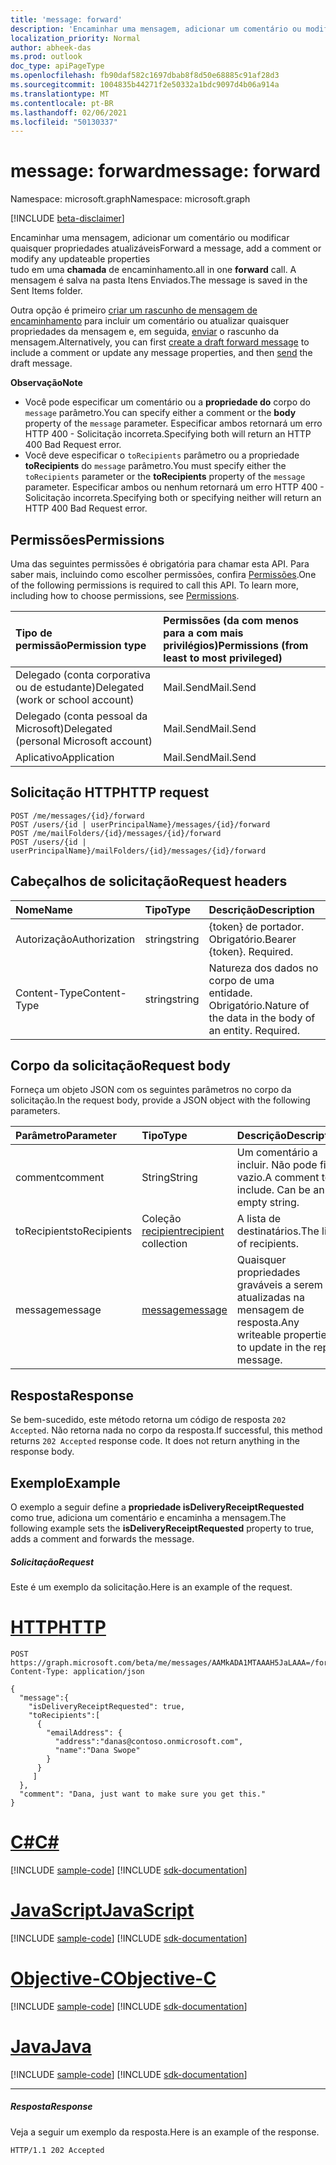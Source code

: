 ```yaml
---
title: 'message: forward'
description: 'Encaminhar uma mensagem, adicionar um comentário ou modificar quaisquer propriedades atualizáveis  '
localization_priority: Normal
author: abheek-das
ms.prod: outlook
doc_type: apiPageType
ms.openlocfilehash: fb90daf582c1697dbab8f8d50e68885c91af28d3
ms.sourcegitcommit: 1004835b44271f2e50332a1bdc9097d4b06a914a
ms.translationtype: MT
ms.contentlocale: pt-BR
ms.lasthandoff: 02/06/2021
ms.locfileid: "50130337"
---
```

# <a name="message-forward"></a><span data-ttu-id="5c770-103">message: forward</span><span class="sxs-lookup"><span data-stu-id="5c770-103">message: forward</span></span>

<span data-ttu-id="5c770-104">Namespace: microsoft.graph</span><span class="sxs-lookup"><span data-stu-id="5c770-104">Namespace: microsoft.graph</span></span>

[!INCLUDE [beta-disclaimer](../../includes/beta-disclaimer.md)]

<span data-ttu-id="5c770-105">Encaminhar uma mensagem, adicionar um comentário ou modificar quaisquer propriedades atualizáveis</span><span class="sxs-lookup"><span data-stu-id="5c770-105">Forward a message, add a comment or modify any updateable properties</span></span>  
<span data-ttu-id="5c770-106">tudo em uma **chamada** de encaminhamento.</span><span class="sxs-lookup"><span data-stu-id="5c770-106">all in one **forward** call.</span></span> <span data-ttu-id="5c770-107">A mensagem é salva na pasta Itens Enviados.</span><span class="sxs-lookup"><span data-stu-id="5c770-107">The message is saved in the Sent Items folder.</span></span>

<span data-ttu-id="5c770-108">Outra opção é primeiro [criar um rascunho de mensagem de encaminhamento](../api/message-createforward.md) para incluir um comentário ou atualizar quaisquer propriedades da mensagem e, em seguida, [enviar](../api/message-send.md) o rascunho da mensagem.</span><span class="sxs-lookup"><span data-stu-id="5c770-108">Alternatively, you can first [create a draft forward message](../api/message-createforward.md) to include a comment or update any message properties, and then [send](../api/message-send.md) the draft message.</span></span>

<span data-ttu-id="5c770-109">**Observação**</span><span class="sxs-lookup"><span data-stu-id="5c770-109">**Note**</span></span>

- <span data-ttu-id="5c770-110">Você pode especificar um comentário ou a **propriedade do** corpo do `message` parâmetro.</span><span class="sxs-lookup"><span data-stu-id="5c770-110">You can specify either a comment or the **body** property of the `message` parameter.</span></span> <span data-ttu-id="5c770-111">Especificar ambos retornará um erro HTTP 400 - Solicitação incorreta.</span><span class="sxs-lookup"><span data-stu-id="5c770-111">Specifying both will return an HTTP 400 Bad Request error.</span></span>
- <span data-ttu-id="5c770-112">Você deve especificar o `toRecipients` parâmetro ou a propriedade **toRecipients** do `message` parâmetro.</span><span class="sxs-lookup"><span data-stu-id="5c770-112">You must specify either the `toRecipients` parameter or the **toRecipients** property of the `message` parameter.</span></span> <span data-ttu-id="5c770-113">Especificar ambos ou nenhum retornará um erro HTTP 400 - Solicitação incorreta.</span><span class="sxs-lookup"><span data-stu-id="5c770-113">Specifying both or specifying neither will return an HTTP 400 Bad Request error.</span></span>

## <a name="permissions"></a><span data-ttu-id="5c770-114">Permissões</span><span class="sxs-lookup"><span data-stu-id="5c770-114">Permissions</span></span>
<span data-ttu-id="5c770-p104">Uma das seguintes permissões é obrigatória para chamar esta API. Para saber mais, incluindo como escolher permissões, confira [Permissões](/graph/permissions-reference).</span><span class="sxs-lookup"><span data-stu-id="5c770-p104">One of the following permissions is required to call this API. To learn more, including how to choose permissions, see [Permissions](/graph/permissions-reference).</span></span>

|<span data-ttu-id="5c770-117">Tipo de permissão</span><span class="sxs-lookup"><span data-stu-id="5c770-117">Permission type</span></span>      | <span data-ttu-id="5c770-118">Permissões (da com menos para a com mais privilégios)</span><span class="sxs-lookup"><span data-stu-id="5c770-118">Permissions (from least to most privileged)</span></span>              |
|:--------------------|:---------------------------------------------------------|
|<span data-ttu-id="5c770-119">Delegado (conta corporativa ou de estudante)</span><span class="sxs-lookup"><span data-stu-id="5c770-119">Delegated (work or school account)</span></span> | <span data-ttu-id="5c770-120">Mail.Send</span><span class="sxs-lookup"><span data-stu-id="5c770-120">Mail.Send</span></span>    |
|<span data-ttu-id="5c770-121">Delegado (conta pessoal da Microsoft)</span><span class="sxs-lookup"><span data-stu-id="5c770-121">Delegated (personal Microsoft account)</span></span> | <span data-ttu-id="5c770-122">Mail.Send</span><span class="sxs-lookup"><span data-stu-id="5c770-122">Mail.Send</span></span>    |
|<span data-ttu-id="5c770-123">Aplicativo</span><span class="sxs-lookup"><span data-stu-id="5c770-123">Application</span></span> | <span data-ttu-id="5c770-124">Mail.Send</span><span class="sxs-lookup"><span data-stu-id="5c770-124">Mail.Send</span></span> |

## <a name="http-request"></a><span data-ttu-id="5c770-125">Solicitação HTTP</span><span class="sxs-lookup"><span data-stu-id="5c770-125">HTTP request</span></span>
<!-- { "blockType": "ignored" } -->
```http
POST /me/messages/{id}/forward
POST /users/{id | userPrincipalName}/messages/{id}/forward
POST /me/mailFolders/{id}/messages/{id}/forward
POST /users/{id | userPrincipalName}/mailFolders/{id}/messages/{id}/forward
```
## <a name="request-headers"></a><span data-ttu-id="5c770-126">Cabeçalhos de solicitação</span><span class="sxs-lookup"><span data-stu-id="5c770-126">Request headers</span></span>
| <span data-ttu-id="5c770-127">Nome</span><span class="sxs-lookup"><span data-stu-id="5c770-127">Name</span></span>       | <span data-ttu-id="5c770-128">Tipo</span><span class="sxs-lookup"><span data-stu-id="5c770-128">Type</span></span> | <span data-ttu-id="5c770-129">Descrição</span><span class="sxs-lookup"><span data-stu-id="5c770-129">Description</span></span>|
|:---------------|:--------|:----------|
| <span data-ttu-id="5c770-130">Autorização</span><span class="sxs-lookup"><span data-stu-id="5c770-130">Authorization</span></span>  | <span data-ttu-id="5c770-131">string</span><span class="sxs-lookup"><span data-stu-id="5c770-131">string</span></span>  | <span data-ttu-id="5c770-p105">{token} de portador. Obrigatório.</span><span class="sxs-lookup"><span data-stu-id="5c770-p105">Bearer {token}. Required.</span></span> |
| <span data-ttu-id="5c770-134">Content-Type</span><span class="sxs-lookup"><span data-stu-id="5c770-134">Content-Type</span></span> | <span data-ttu-id="5c770-135">string</span><span class="sxs-lookup"><span data-stu-id="5c770-135">string</span></span>  | <span data-ttu-id="5c770-p106">Natureza dos dados no corpo de uma entidade. Obrigatório.</span><span class="sxs-lookup"><span data-stu-id="5c770-p106">Nature of the data in the body of an entity. Required.</span></span> |

## <a name="request-body"></a><span data-ttu-id="5c770-138">Corpo da solicitação</span><span class="sxs-lookup"><span data-stu-id="5c770-138">Request body</span></span>
<span data-ttu-id="5c770-139">Forneça um objeto JSON com os seguintes parâmetros no corpo da solicitação.</span><span class="sxs-lookup"><span data-stu-id="5c770-139">In the request body, provide a JSON object with the following parameters.</span></span>

| <span data-ttu-id="5c770-140">Parâmetro</span><span class="sxs-lookup"><span data-stu-id="5c770-140">Parameter</span></span>    | <span data-ttu-id="5c770-141">Tipo</span><span class="sxs-lookup"><span data-stu-id="5c770-141">Type</span></span>   |<span data-ttu-id="5c770-142">Descrição</span><span class="sxs-lookup"><span data-stu-id="5c770-142">Description</span></span>|
|:---------------|:--------|:----------|
|<span data-ttu-id="5c770-143">comment</span><span class="sxs-lookup"><span data-stu-id="5c770-143">comment</span></span>|<span data-ttu-id="5c770-144">String</span><span class="sxs-lookup"><span data-stu-id="5c770-144">String</span></span>|<span data-ttu-id="5c770-p107">Um comentário a incluir. Não pode ficar vazio.</span><span class="sxs-lookup"><span data-stu-id="5c770-p107">A comment to include. Can be an empty string.</span></span>|
|<span data-ttu-id="5c770-147">toRecipients</span><span class="sxs-lookup"><span data-stu-id="5c770-147">toRecipients</span></span>|<span data-ttu-id="5c770-148">Coleção [recipient](../resources/recipient.md)</span><span class="sxs-lookup"><span data-stu-id="5c770-148">[recipient](../resources/recipient.md) collection</span></span>|<span data-ttu-id="5c770-149">A lista de destinatários.</span><span class="sxs-lookup"><span data-stu-id="5c770-149">The list of recipients.</span></span>|
|<span data-ttu-id="5c770-150">message</span><span class="sxs-lookup"><span data-stu-id="5c770-150">message</span></span>|[<span data-ttu-id="5c770-151">message</span><span class="sxs-lookup"><span data-stu-id="5c770-151">message</span></span>](../resources/message.md)|<span data-ttu-id="5c770-152">Quaisquer propriedades graváveis ​​a serem atualizadas na mensagem de resposta.</span><span class="sxs-lookup"><span data-stu-id="5c770-152">Any writeable properties to update in the reply message.</span></span>|

## <a name="response"></a><span data-ttu-id="5c770-153">Resposta</span><span class="sxs-lookup"><span data-stu-id="5c770-153">Response</span></span>

<span data-ttu-id="5c770-p108">Se bem-sucedido, este método retorna um código de resposta `202 Accepted`. Não retorna nada no corpo da resposta.</span><span class="sxs-lookup"><span data-stu-id="5c770-p108">If successful, this method returns `202 Accepted` response code. It does not return anything in the response body.</span></span>

## <a name="example"></a><span data-ttu-id="5c770-156">Exemplo</span><span class="sxs-lookup"><span data-stu-id="5c770-156">Example</span></span>
<span data-ttu-id="5c770-157">O exemplo a seguir define a **propriedade isDeliveryReceiptRequested** como true, adiciona um comentário e encaminha a mensagem.</span><span class="sxs-lookup"><span data-stu-id="5c770-157">The following example sets the **isDeliveryReceiptRequested** property to true, adds a comment and forwards the message.</span></span>
##### <a name="request"></a><span data-ttu-id="5c770-158">Solicitação</span><span class="sxs-lookup"><span data-stu-id="5c770-158">Request</span></span>
<span data-ttu-id="5c770-159">Este é um exemplo da solicitação.</span><span class="sxs-lookup"><span data-stu-id="5c770-159">Here is an example of the request.</span></span>

# <a name="http"></a>[<span data-ttu-id="5c770-160">HTTP</span><span class="sxs-lookup"><span data-stu-id="5c770-160">HTTP</span></span>](#tab/http)
<!-- {
  "blockType": "request",
  "name": "message_forward"
}-->
```http
POST https://graph.microsoft.com/beta/me/messages/AAMkADA1MTAAAH5JaLAAA=/forward
Content-Type: application/json

{
  "message":{  
    "isDeliveryReceiptRequested": true,
    "toRecipients":[
      {
        "emailAddress": {
          "address":"danas@contoso.onmicrosoft.com",
          "name":"Dana Swope"
        }
      }
     ]
  },
  "comment": "Dana, just want to make sure you get this." 
}
```
# <a name="c"></a>[<span data-ttu-id="5c770-161">C#</span><span class="sxs-lookup"><span data-stu-id="5c770-161">C#</span></span>](#tab/csharp)
[!INCLUDE [sample-code](../includes/snippets/csharp/message-forward-csharp-snippets.md)]
[!INCLUDE [sdk-documentation](../includes/snippets/snippets-sdk-documentation-link.md)]

# <a name="javascript"></a>[<span data-ttu-id="5c770-162">JavaScript</span><span class="sxs-lookup"><span data-stu-id="5c770-162">JavaScript</span></span>](#tab/javascript)
[!INCLUDE [sample-code](../includes/snippets/javascript/message-forward-javascript-snippets.md)]
[!INCLUDE [sdk-documentation](../includes/snippets/snippets-sdk-documentation-link.md)]

# <a name="objective-c"></a>[<span data-ttu-id="5c770-163">Objective-C</span><span class="sxs-lookup"><span data-stu-id="5c770-163">Objective-C</span></span>](#tab/objc)
[!INCLUDE [sample-code](../includes/snippets/objc/message-forward-objc-snippets.md)]
[!INCLUDE [sdk-documentation](../includes/snippets/snippets-sdk-documentation-link.md)]

# <a name="java"></a>[<span data-ttu-id="5c770-164">Java</span><span class="sxs-lookup"><span data-stu-id="5c770-164">Java</span></span>](#tab/java)
[!INCLUDE [sample-code](../includes/snippets/java/message-forward-java-snippets.md)]
[!INCLUDE [sdk-documentation](../includes/snippets/snippets-sdk-documentation-link.md)]

---


##### <a name="response"></a><span data-ttu-id="5c770-165">Resposta</span><span class="sxs-lookup"><span data-stu-id="5c770-165">Response</span></span>
<span data-ttu-id="5c770-166">Veja a seguir um exemplo da resposta.</span><span class="sxs-lookup"><span data-stu-id="5c770-166">Here is an example of the response.</span></span>
<!-- {
  "blockType": "response",
  "truncated": true
} -->
```http
HTTP/1.1 202 Accepted
```

<!-- uuid: 8fcb5dbc-d5aa-4681-8e31-b001d5168d79
2015-10-25 14:57:30 UTC -->
<!--
{
  "type": "#page.annotation",
  "description": "message: forward",
  "keywords": "",
  "section": "documentation",
  "tocPath": "",
  "suppressions": [
  ]
}
-->


